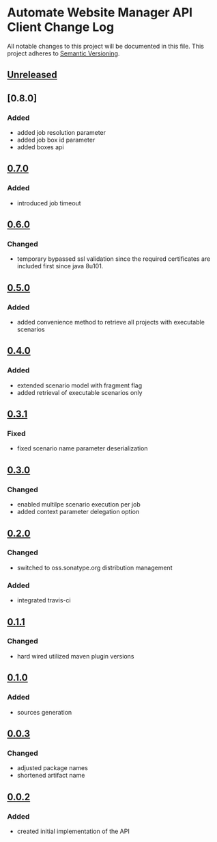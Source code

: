 # Automate Website Manager API Client Change Log
All notable changes to this project will be documented in this file.
This project adheres to [Semantic Versioning](http://semver.org/).

## [Unreleased]

## [0.8.0]

### Added
- added job resolution parameter
- added job box id parameter
- added boxes api

## [0.7.0]

### Added
- introduced job timeout

## [0.6.0]
### Changed
- temporary bypassed ssl validation since the required certificates are included first since java 8u101.

## [0.5.0]
### Added
- added convenience method to retrieve all projects with executable scenarios

## [0.4.0]
### Added
- extended scenario model with fragment flag
- added retrieval of executable scenarios only

## [0.3.1]
### Fixed
- fixed scenario name parameter deserialization

## [0.3.0]
### Changed
- enabled multilpe scenario execution per job
- added context parameter delegation option

## [0.2.0]
### Changed
- switched to oss.sonatype.org distribution management

### Added
- integrated travis-ci

## [0.1.1]
### Changed
- hard wired utilized maven plugin versions

## [0.1.0]
### Added
- sources generation

## [0.0.3]
### Changed 
- adjusted package names
- shortened artifact name

## [0.0.2]
### Added
- created initial implementation of the API

[Unreleased]: https://github.com/automate-website/manager-api-client/compare/0.5.0...HEAD
[0.7.0]: https://github.com/automate-website/manager-api-client/compare/0.6.0...0.7.0
[0.6.0]: https://github.com/automate-website/manager-api-client/compare/0.5.0...0.6.0
[0.5.0]: https://github.com/automate-website/manager-api-client/compare/0.4.0...0.5.0
[0.4.0]: https://github.com/automate-website/manager-api-client/compare/0.3.1...0.4.0
[0.3.1]: https://github.com/automate-website/manager-api-client/compare/0.3.0...0.3.1
[0.3.0]: https://github.com/automate-website/manager-api-client/compare/0.2.0...0.3.0
[0.2.0]: https://github.com/automate-website/manager-api-client/compare/0.1.1...0.2.0
[0.1.1]: https://github.com/automate-website/manager-api-client/compare/0.1.0...0.1.1
[0.1.0]: https://github.com/automate-website/manager-api-client/compare/0.0.3...0.1.0
[0.0.3]: https://github.com/automate-website/manager-api-client/compare/0.0.2...0.0.3
[0.0.2]: https://github.com/automate-website/manager-api-client/compare/0.0.0...0.0.2
